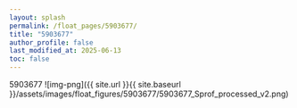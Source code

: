 ```yaml
---
layout: splash
permalink: /float_pages/5903677/
title: "5903677"
author_profile: false
last_modified_at: 2025-06-13
toc: false
---
```

 
5903677
![img-png]({{ site.url }}{{ site.baseurl }}/assets/images/float_figures/5903677/5903677_Sprof_processed_v2.png)